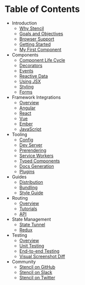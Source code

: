 # Table of Contents

* Introduction
  * [Why Stencil](introduction/why-stencil)
  * [Goals and Objectives](introduction/goals-and-objectives)
  * [Browser Support](introduction/browser-support)
  * [Getting Started](introduction/getting-started)
  * [My First Component](introduction/my-first-component)
* Components
  * [Component Life Cycle](components/component-lifecycle)
  * [Decorators](components/decorators)
  * [Events](components/events)
  * [Reactive Data](components/reactive-data)
  * [Using JSX](components/templating-and-jsx)
  * [Styling](components/styling)
  * [Forms](components/forms)
* Framework Integrations
  * [Overview](framework-integration/overview)
  * [Angular](framework-integration/angular)
  * [React](framework-integration/react)
  * [Vue](framework-integration/vue)
  * [Ember](framework-integration/ember)
  * [JavaScript](framework-integration/javascript)
* Tooling
  * [Config](tooling/config)
  * [Dev Server](tooling/dev-server)
  * [Prerendering](tooling/prerendering)
  * [Service Workers](tooling/service-workers)
  * [Typed Components](tooling/typed-components)
  * [Docs Generation](tooling/docs-auto-generation)
  * [Plugins](tooling/plugins)
* Guides
  * [Distribution](guides/distribution)
  * [Bundling](guides/module-bundling)
  * [Style Guide](guides/style-guide)
* Routing
  * [Overview](routing/overview)
  * [Tutorials](routing/tutorials)
  * [API](routing/api)
* State Management
  * [State Tunnel](state-management/state-tunnel)
  * [Redux](state-management/redux)
* Testing
  * [Overview](testing/overview)
  * [Unit Testing](testing/unit-testing)
  * [End-to-end Testing](testing/e2e-testing)
  * [Visual Screenshot Diff](testing/screenshot-visual-diff)
* Community
  * [Stencil on GitHub](https://github.com/ionic-team/stencil)
  * [Stencil on Slack](https://join.slack.com/t/stencil-worldwide/shared_invite/enQtMjYwNjg5NDMzODQwLTdiNWZiNDMyMWRjZTBiMjIzMGFlOTZiZWVkNDVjNzc2ZTI5MzI2Y2VjZDgwYjczMjU3NWIxMDYzMzI2ZjY3NjM)
  * [Stencil on Twitter](https://twitter.com/stenciljs)
